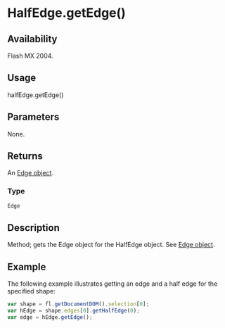 # HalfEdge.getEdge()

## Availability

Flash MX 2004.

## Usage

halfEdge.getEdge()

## Parameters

None.

## Returns

An [Edge object](../Edge_object/Edge_summary.md).

### Type

```typescript
Edge
```

## Description

Method; gets the Edge object for the HalfEdge object. See [Edge object](../Edge_object/Edge_summary.md).

## Example

The following example illustrates getting an edge and a half edge for the specified shape:

```javascript
var shape = fl.getDocumentDOM().selection[0];
var hEdge = shape.edges[0].getHalfEdge(0);
var edge = hEdge.getEdge();
```

